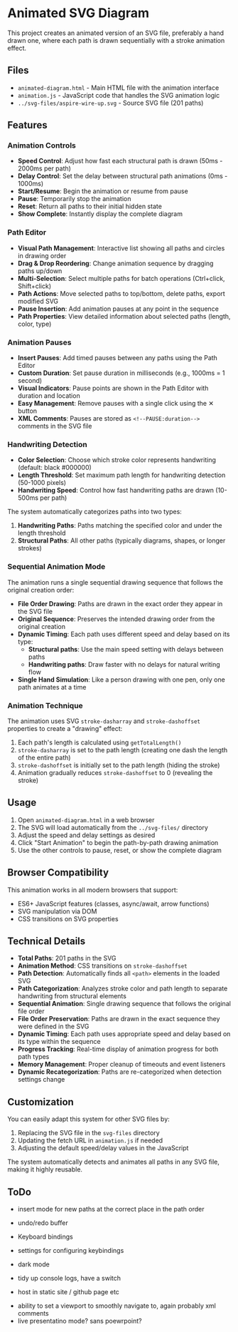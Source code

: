 # Animated SVG Diagram

This project creates an animated version of an SVG file, preferably a hand drawn one, where each path is drawn sequentially with a stroke animation effect.

## Files

- `animated-diagram.html` - Main HTML file with the animation interface
- `animation.js` - JavaScript code that handles the SVG animation logic
- `../svg-files/aspire-wire-up.svg` - Source SVG file (201 paths)

## Features

### Animation Controls
- **Speed Control**: Adjust how fast each structural path is drawn (50ms - 2000ms per path)
- **Delay Control**: Set the delay between structural path animations (0ms - 1000ms)
- **Start/Resume**: Begin the animation or resume from pause
- **Pause**: Temporarily stop the animation
- **Reset**: Return all paths to their initial hidden state
- **Show Complete**: Instantly display the complete diagram

### Path Editor
- **Visual Path Management**: Interactive list showing all paths and circles in drawing order
- **Drag & Drop Reordering**: Change animation sequence by dragging paths up/down
- **Multi-Selection**: Select multiple paths for batch operations (Ctrl+click, Shift+click)
- **Path Actions**: Move selected paths to top/bottom, delete paths, export modified SVG
- **Pause Insertion**: Add animation pauses at any point in the sequence
- **Path Properties**: View detailed information about selected paths (length, color, type)

### Animation Pauses
- **Insert Pauses**: Add timed pauses between any paths using the Path Editor
- **Custom Duration**: Set pause duration in milliseconds (e.g., 1000ms = 1 second)
- **Visual Indicators**: Pause points are shown in the Path Editor with duration and location
- **Easy Management**: Remove pauses with a single click using the ✕ button
- **XML Comments**: Pauses are stored as `<!--PAUSE:duration-->` comments in the SVG file

### Handwriting Detection
- **Color Selection**: Choose which stroke color represents handwriting (default: black #000000)
- **Length Threshold**: Set maximum path length for handwriting detection (50-1000 pixels)
- **Handwriting Speed**: Control how fast handwriting paths are drawn (10-500ms per path)

The system automatically categorizes paths into two types:
1. **Handwriting Paths**: Paths matching the specified color and under the length threshold
2. **Structural Paths**: All other paths (typically diagrams, shapes, or longer strokes)

### Sequential Animation Mode
The animation runs a single sequential drawing sequence that follows the original creation order:
- **File Order Drawing**: Paths are drawn in the exact order they appear in the SVG file
- **Original Sequence**: Preserves the intended drawing order from the original creation
- **Dynamic Timing**: Each path uses different speed and delay based on its type:
  - **Structural paths**: Use the main speed setting with delays between paths
  - **Handwriting paths**: Draw faster with no delays for natural writing flow
- **Single Hand Simulation**: Like a person drawing with one pen, only one path animates at a time

### Animation Technique
The animation uses SVG `stroke-dasharray` and `stroke-dashoffset` properties to create a "drawing" effect:
1. Each path's length is calculated using `getTotalLength()`
2. `stroke-dasharray` is set to the path length (creating one dash the length of the entire path)
3. `stroke-dashoffset` is initially set to the path length (hiding the stroke)
4. Animation gradually reduces `stroke-dashoffset` to 0 (revealing the stroke)

## Usage

1. Open `animated-diagram.html` in a web browser
2. The SVG will load automatically from the `../svg-files/` directory
3. Adjust the speed and delay settings as desired
4. Click "Start Animation" to begin the path-by-path drawing animation
5. Use the other controls to pause, reset, or show the complete diagram

## Browser Compatibility

This animation works in all modern browsers that support:
- ES6+ JavaScript features (classes, async/await, arrow functions)
- SVG manipulation via DOM
- CSS transitions on SVG properties

## Technical Details

- **Total Paths**: 201 paths in the SVG
- **Animation Method**: CSS transitions on `stroke-dashoffset`
- **Path Detection**: Automatically finds all `<path>` elements in the loaded SVG
- **Path Categorization**: Analyzes stroke color and path length to separate handwriting from structural elements
- **Sequential Animation**: Single drawing sequence that follows the original file order
- **File Order Preservation**: Paths are drawn in the exact sequence they were defined in the SVG
- **Dynamic Timing**: Each path uses appropriate speed and delay based on its type within the sequence
- **Progress Tracking**: Real-time display of animation progress for both path types
- **Memory Management**: Proper cleanup of timeouts and event listeners
- **Dynamic Recategorization**: Paths are re-categorized when detection settings change

## Customization

You can easily adapt this system for other SVG files by:
1. Replacing the SVG file in the `svg-files` directory
2. Updating the fetch URL in `animation.js` if needed
3. Adjusting the default speed/delay values in the JavaScript

The system automatically detects and animates all paths in any SVG file, making it highly reusable.

## ToDo

* insert mode for new paths at the correct place in the path order

* undo/redo buffer
* Keyboard bindings
* settings for configuring keybindings

* dark mode
* tidy up console logs, have a switch

+ host in static site / github page etc

* ability to set a viewport to smoothly navigate to, again probably xml comments
* live presentatino mode? sans poewrpoint?